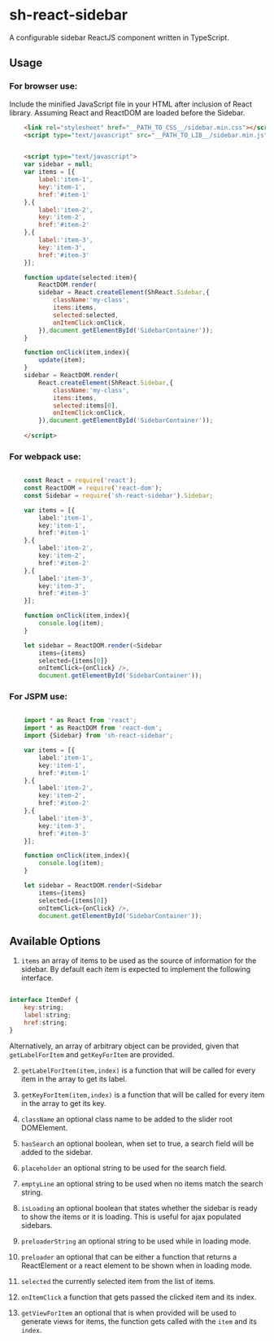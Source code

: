 # sh-react-sidebar

A configurable sidebar ReactJS component written in TypeScript. 

## Usage 


### For browser use: 

Include the minified JavaScript file in your HTML after inclusion of React library. 
Assuming React and ReactDOM are loaded before the Sidebar. 
```html 
    <link rel="stylesheet" href="__PATH_TO_CSS__/sidebar.min.css"></script>
    <script type="text/javascript" src="__PATH_TO_LIB__/sidebar.min.js"></script>


    <script type="text/javascript">
    var sidebar = null;
    var items = [{
        label:'item-1',
        key:'item-1',
        href:'#item-1'
    },{
        label:'item-2',
        key:'item-2',
        href:'#item-2'
    },{
        label:'item-3',
        key:'item-3',
        href:'#item-3'
    }]; 

    function update(selected:item){
        ReactDOM.render(
        sidebar = React.createElement(ShReact.Sidebar,{
            className:'my-class',
            items:items,
            selected:selected,
            onItemClick:onClick,
        }),document.getElementById('SidebarContainer'));
    }

    function onClick(item,index){
        update(item); 
    }
    sidebar = ReactDOM.render(
        React.createElement(ShReact.Sidebar,{
            className:'my-class',
            items:items,
            selected:items[0],
            onItemClick:onClick,
        }),document.getElementById('SidebarContainer'));
     
    </script> 

```

### For webpack use:

```typescript

    const React = require('react'); 
    const ReactDOM = require('react-dom'); 
    const Sidebar = require('sh-react-sidebar').Sidebar; 

    var items = [{
        label:'item-1',
        key:'item-1',
        href:'#item-1'
    },{
        label:'item-2',
        key:'item-2',
        href:'#item-2'
    },{
        label:'item-3',
        key:'item-3',
        href:'#item-3'
    }]; 

    function onClick(item,index){
        console.log(item);
    }

    let sidebar = ReactDOM.render(<Sidebar 
        items={items} 
        selected={items[0]} 
        onItemClick={onClick} />,
        document.getElementById('SidebarContainer')); 

```


### For JSPM use:

```typescript  

    import * as React from 'react'; 
    import * as ReactDOM from 'react-dom'; 
    import {Sidebar} from 'sh-react-sidebar'; 

    var items = [{
        label:'item-1',
        key:'item-1',
        href:'#item-1'
    },{
        label:'item-2',
        key:'item-2',
        href:'#item-2'
    },{
        label:'item-3',
        key:'item-3',
        href:'#item-3'
    }]; 

    function onClick(item,index){
        console.log(item);
    }

    let sidebar = ReactDOM.render(<Sidebar 
        items={items} 
        selected={items[0]} 
        onItemClick={onClick} />,
        document.getElementById('SidebarContainer'));  

``` 


## Available Options 

1. `items` an array of items to be used as the source of information for the sidebar. By default each item is expected to implement the following interface. 

```javascript

interface ItemDef {
    key:string;
    label:string;
    href:string;
}

```

Alternatively, an array of arbitrary object can be provided, given that `getLabelForItem` and `getKeyForItem` are provided. 

2. `getLabelForItem(item,index)` is a function that will be called for every item in the array to get its label. 
3. `getKeyForItem(item,index)` is a function that will be called for every item in the array to get its key. 

4. `className` an optional class name to be added to the slider root DOMElement. 
5. `hasSearch` an optional boolean, when set to true, a search field will be added to the sidebar. 
6. `placeholder` an optional string to be used for the search field. 
7. `emptyLine` an optional string to be used when no items match the search string. 
8. `isLoading` an optional boolean that states whether the sidebar is ready to show the items or it is loading. This is useful for ajax populated sidebars. 
9. `preloaderString` an optional string to be used while in loading mode. 
10. `preloader` an optional that can be either a function that returns a ReactElement or a react element to be shown when in loading mode. 
11. `selected` the currently selected item from the list of items. 
12. `onItemClick` a function that gets passed the clicked item and its index.
13. `getViewForItem` an optional that is when provided will be used to generate views for items, the function gets called with the `item` and its `index`. 
